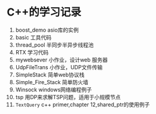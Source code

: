 C++的学习记录
==============

1. boost_demo asio库的实例
2. basic  工具代码
3. thread_pool 半同步半异步线程池
4. RTX 学习代码
5. mywebsever 小作业，设计web 服务器
6. UdpFileTrans 小作业，UDP文件传输
7. SimpleStack 简单web协议栈
8. Simple_Fire_Stack 简单防火墙
9. Winsock windows网络编程例子
10. tsp 用DP来求解TSP问题，适用于小规模节点
11. `TextQuery` c++ primer,chapter 12,shared_ptr的使用例子